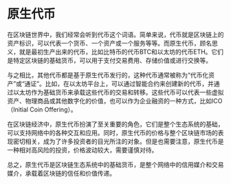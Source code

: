 # 原生代币

在区块链世界中，我们经常会听到代币这个词语。简单来说，代币就是区块链上的资产标识，可以代表一个货币、一个资产或一个服务等等。而原生代币，顾名思义，就是最初生产出来的代币，比如比特币的代币BTC和以太坊的代币ETH。它们是特定区块链的基础货币，可以用于支付交易费用、存储价值或进行交换等。

与之相比，其他代币都是基于原生代币发行的，这种代币通常被称为“代币化资产”或“通证”。比如，在以太坊平台上，可以通过智能合约来创建新的代币，并通过以太坊作为基础货币来承载这些代币的交易和转移。这些代币可以代表一些虚拟资产、物理商品或其他数字化的价值，也可以作为企业融资的一种方式，比如ICO（Initial Coin Offering）。

在区块链经济中，原生代币扮演了至关重要的角色，它们是整个生态系统的基础，可以支持网络中的各种交互和应用。同时，原生代币的价格与整个区块链市场的表现密切相关，成为了许多投资者的目光所注的对象。但是也需要注意，原生代币是一种相对高风险的投资，价格波动较大，需要谨慎对待。

总之，原生代币是区块链生态系统中的基础货币，是整个网络中的信用媒介和交易媒介，承载着区块链的信任和价值传递。